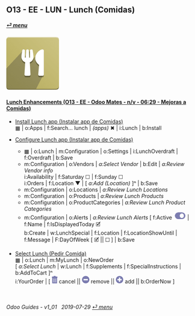 ## O13 - EE - LUN - Lunch (Comidas)
#### [_&#x23CE; menu_](/o13/ee/o13-ee-guides_menu.md)  
### ![lun](/doc/img/lunch.png)

#### [Lunch Enhancements (O13 - EE - Odoo Mates - n/v - 06:29 - Mejoras a Comidas)](https://youtube.com/embed/ka8Zj8XcXPg?autoplay=1&start=4&end=0&rel=0)<br>

- [Install Lunch app (Instalar app de Comidas)](https://youtube.com/embed/ka8Zj8XcXPg?autoplay=1&start=0&end=24s&rel=0)  
  &#x25A6; | o:Apps | f:Search... lunch | _(apps)_ &#x2716; | i:Lunch | b:Install  

- [Configure Lunch app (Instalar app de Comidas)](https://youtube.com/embed/ka8Zj8XcXPg?autoplay=1&start=27s&end=2m23s&rel=0)  
  - &#x25A6; | o:Lunch | m:Configuration | o:Settings | i:LunchOverdraft | f:Overdraft | b:Save  
  - m:Configuration | o:Vendors | _a:Select Vendor_ | b:Edit | _a:Review Vendor info_  
    i:Availability | f:Saturday &#x2610; | f:Sunday &#x2610;  
    i:Orders | f:Location &#x25BC; | \[ _a:Add (Location)_ ]&#x207F; | b:Save  
  - m:Configuration | o:Locations | _a:Review Lunch Locations_  
  - m:Configuration | o:Products | _a:Review Lunch Products_  
  - m:Configuration | o:ProductCategories | _a:Review Lunch Product Categories_  
  - m:Configuration | o:Alerts | _a:Review Lunch Alerts_
    \[ f:Active ![active](/doc/img/active.png) | f:Name | f:IsDisplayedToday &#x1F5F9;  
    b:Create | w:LunchSpecial | f:Location | f:LocationShowUntil | f:Message | F:DayOfWeek \[ &#x1F5F9;	|| &#x2610; ] | b:Save

- [Select Lunch (Pedir Comida)](https://youtube.com/embed/ka8Zj8XcXPg?autoplay=1&start=3m21s&end=2m23s&rel=0)  
  &#x25A6; | o:Lunch | m:MyLunch | o:NewOrder  
  \[ _a:Select Lunch_ | w:Lunch | f:Supplements | f:SpecialInstructions | b:AddToCart ]&#x207F;  
  i:YourOrder | \[ ![trashcan](/doc/img/trashcan.png) cancel || ![sub](/doc/img/button_sub.png) remove || ![add](/doc/img/button_add.png) add || b:OrderNow ]  

<br>
	
###### Odoo Guides - v1_01 &nbsp; 2019-07-29  [_&#x23CE; menu_](/o13/ee/o13-ee-guides_menu.md)  
